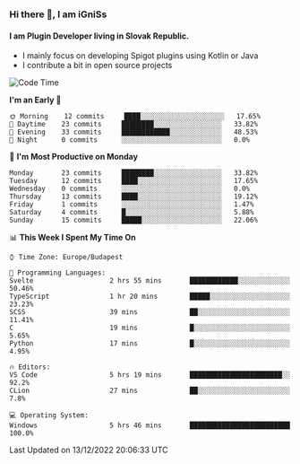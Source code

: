 ### Hi there 👋, I am iGniSs

#### I am Plugin Developer living in Slovak Republic.
- I mainly focus on developing Spigot plugins using Kotlin or Java
- I contribute a bit in open source projects

<!--START_SECTION:waka-->
![Code Time](http://img.shields.io/badge/Code%20Time-982%20hrs%2026%20mins-blue)

**I'm an Early 🐤** 

```text
🌞 Morning    12 commits     ████░░░░░░░░░░░░░░░░░░░░░   17.65% 
🌆 Daytime    23 commits     ████████░░░░░░░░░░░░░░░░░   33.82% 
🌃 Evening    33 commits     ████████████░░░░░░░░░░░░░   48.53% 
🌙 Night      0 commits      ░░░░░░░░░░░░░░░░░░░░░░░░░   0.0%

```
📅 **I'm Most Productive on Monday** 

```text
Monday       23 commits     ████████░░░░░░░░░░░░░░░░░   33.82% 
Tuesday      12 commits     ████░░░░░░░░░░░░░░░░░░░░░   17.65% 
Wednesday    0 commits      ░░░░░░░░░░░░░░░░░░░░░░░░░   0.0% 
Thursday     13 commits     ████░░░░░░░░░░░░░░░░░░░░░   19.12% 
Friday       1 commits      ░░░░░░░░░░░░░░░░░░░░░░░░░   1.47% 
Saturday     4 commits      █░░░░░░░░░░░░░░░░░░░░░░░░   5.88% 
Sunday       15 commits     █████░░░░░░░░░░░░░░░░░░░░   22.06%

```


📊 **This Week I Spent My Time On** 

```text
⌚︎ Time Zone: Europe/Budapest

💬 Programming Languages: 
Svelte                   2 hrs 55 mins       ████████████░░░░░░░░░░░░░   50.46% 
TypeScript               1 hr 20 mins        █████░░░░░░░░░░░░░░░░░░░░   23.23% 
SCSS                     39 mins             ██░░░░░░░░░░░░░░░░░░░░░░░   11.41% 
C                        19 mins             █░░░░░░░░░░░░░░░░░░░░░░░░   5.65% 
Python                   17 mins             █░░░░░░░░░░░░░░░░░░░░░░░░   4.95%

🔥 Editors: 
VS Code                  5 hrs 19 mins       ███████████████████████░░   92.2% 
CLion                    27 mins             ██░░░░░░░░░░░░░░░░░░░░░░░   7.8%

💻 Operating System: 
Windows                  5 hrs 46 mins       █████████████████████████   100.0%

```


 Last Updated on 13/12/2022 20:06:33 UTC
<!--END_SECTION:waka-->